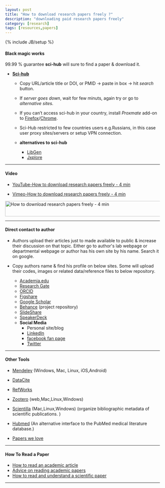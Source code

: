 ```yaml
---
layout: post
title: "How to download research papers freely ?"
description: "downloading paid research papers freely"
category: [research]
tags: [resources,papers]
---
```

{% include JB/setup %}


#### Black magic works
99.99 % guarantee **sci-hub** will sure to find a paper & download it.

* **[Sci-hub](http://sci-hub.org "Sci-hub homepage")**


	* Copy URL/article title or DOI, or PMID -> paste in box -> hit *search* button.
	* If *server goes down*, wait for few minuts, again try or go to *alternative sites.*
	* If you can’t access sci-hub in your country, install *Proxmate* add-on to [Firefox](https://addons.mozilla.org/en-US/firefox/addon/proxmate/ "Proxmate firefox add-On")/[Chrome](https://chrome.google.com/webstore/detail/proxmate/ifalmiidchkjjmkkbkoaibpmoeichmki "Proxmate Chrome extension").
	* Sci-Hub restricted to few countries users e.g.Russians, in this case user proxy sites/servers or setup VPN connection.
	
	* **alternatives to sci-hub**
		* [LibGen](http://libgen.org/scimag/ "Libgen homepage")
		* [Jxplore](http://jxplore.com/ "Jxplore homepage")

-----
	
#### Video

* [YouTube-How to download research papers freely - 4 min](https://youtu.be/opqSaGgLarw)

* [Vimeo-How to download research papers freely - 4 min](https://vimeo.com/142993354)

	
<a href="https://youtu.be/4c6BloRfFvc"> <img src="http://img.youtube.com/vi/4c6BloRfFvc/0.jpg" 
alt="How to download research papers freely - 4 min" width="700" height="50" border="0" /></a>
	
-----
		
#### Direct contact to author
* Authors upload their articles just to made available to public & increase their discussion on that topic.
Either go to author's lab webpage or departmental webpage or author has his own site by his name. Search it on google.

* Copy authors name & find his profile on below sites.
Some will upload their codes, images or related data/reference files to below repository.
	* [Academia.edu](https://www.academia.edu/)
	* [Research Gate](https://www.researchgate.net/)
	* [ORCID](http://orcid.org/ "open, non-profit, community-based effort to provide a registry of unique researcher identifiers and a transparent method of linking research activities and outputs to these identifiers.")
	* [Figshare](http://figshare.com/ "manage your research in the cloud and control who you share it with or make it publicly available and citable ")
	* [Google Scholar](https://scholar.google.co.in/)
	* [Behance](https://www.behance.net/) (project repository)
	* [SlideShare](http://www.slideshare.net/ "Slideshare homepage")
	* [SpeakerDeck](https://speakerdeck.com/ "SpeakerDeck homepage")
	* **Social Media**
		* Personal site/blog
		* [LinkedIn](https://www.linkedin.com/ "LinkedIn homepage")
		* [facebook fan page](https://www.facebook.com/ "facebook homepage")
		* [Twitter](https://twitter.com/ "twitter homepage")

-----
	
#### Other Tools
* [Mendeley](https://www.mendeley.com/ "Mendeley homepage") (Windows, Mac, Linux, iOS,Android)
* [DataCite](https://www.datacite.org/ "establish easier access to research data on the Internet, increase acceptance of research data as legitimate, citable contributions to the scholarly record, support data archiving that will permit results to be verified and re-purposed for future study.")
* [RefWorks](https://www.refworks.com/ "an online research management, writing and collaboration tool -- is designed to help researchers easily gather, manage, store and share all types of information, as well as generate citations and bibliographies")
* [Zootero](https://www.zotero.org/ "Zootero homepage") (web,Mac,Linux,Windows)
* [Scientilla](http://www.scientilla.net/ "Scientilla homepage") (Mac,Linux,Windows) (organize bibliographic metadata of scientific publications. )
* [Hubmed](http://git.macropus.org/hubmed/ "Hubmed homepage") (An alternative interface to the PubMed medical literature database.)

* [Papers we love](https://github.com/papers-we-love/papers-we-love "Papers from the computer science community to read and discus")

-----

#### How To Read a Paper
* [How to read an academic article](http://organizationsandmarkets.com/2010/08/31/how-to-read-an-academic-article/)
* [Advice on reading academic papers](http://www4.ncsu.edu/~akmassey/posts/2012-02-15-advice-on-reading-academic-papers.html)
* [How to read and understand a scientific paper](http://violentmetaphors.com/2013/08/25/how-to-read-and-understand-a-scientific-paper-2/)

-----
